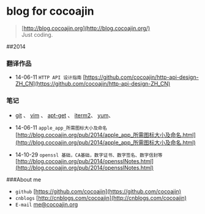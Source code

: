 # blog for cocoajin

> [http://blog.cocoajin.org](http://blog.cocoajin.org/)  
> Just coding.

##2014

### 翻译作品

- 14-06-11 `HTTP API 设计指南` [https://github.com/cocoajin/http-api-design-ZH_CN](https://github.com/cocoajin/http-api-design-ZH_CN)

### 笔记

- [git](http://blog.cocoajin.org/pub/2014/git.html)  、 
  [vim](http://blog.cocoajin.org/pub/2014/vim.html) 、 
  [apt-get](http://blog.cocoajin.org/pub/2014/apt-get.html) 、
  [iterm2](http://blog.cocoajin.org/pub/2014/iterm2.html)、
  [yum](http://blog.cocoajin.org/pub/2014/yum-rpm.html)、




- 14-06-11 `apple_app_所需图标大小及命名` [http://blog.cocoajin.org/pub/2014/apple_app_所需图标大小及命名.html](http://blog.cocoajin.org/pub/2014/apple_app_所需图标大小及命名.html)
- 14-10-29 `openssl 基础，CA基础，数字证书、数字签名、数字信封等` [http://blog.cocoajin.org/pub/2014/opensslNotes.html](http://blog.cocoajin.org/pub/2014/opensslNotes.html)


###About me

- `github` [https://github.com/cocoajin](https://github.com/cocoajin)
- `cnblogs` [http://cnblogs.com/cocoajin](http://cnblogs.com/cocoajin)
- `E-mail` me@cocoajin.org
